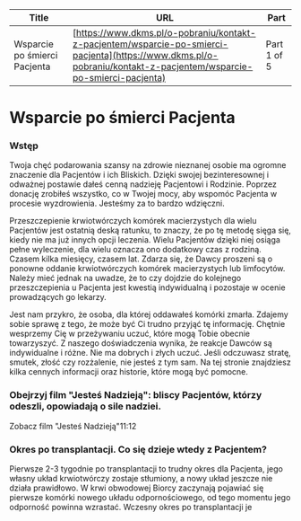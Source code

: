 | **Title**       | **URL**           | **Part**              |
|-----------------|-------------------|-----------------------|
| Wsparcie po śmierci Pacjenta         | [https://www.dkms.pl/o-pobraniu/kontakt-z-pacjentem/wsparcie-po-smierci-pacjenta](https://www.dkms.pl/o-pobraniu/kontakt-z-pacjentem/wsparcie-po-smierci-pacjenta)    | Part 1 of 5          |

# Wsparcie po śmierci Pacjenta

### Wstęp


Twoja chęć podarowania szansy na zdrowie nieznanej osobie ma ogromne znaczenie dla Pacjentów i ich Bliskich. Dzięki swojej bezinteresownej i odważnej postawie dałeś cenną nadzieję Pacjentowi i Rodzinie. Poprzez donację zrobiłeś wszystko, co w Twojej mocy, aby wspomóc Pacjenta w procesie wyzdrowienia. Jesteśmy za to bardzo wdzięczni.


Przeszczepienie krwiotwórczych komórek macierzystych dla wielu Pacjentów jest ostatnią deską ratunku, to znaczy, że po tę metodę sięga się, kiedy nie ma już innych opcji leczenia. Wielu Pacjentów dzięki niej osiąga pełne wyleczenie, dla wielu oznacza ono dodatkowy czas z rodziną. Czasem kilka miesięcy, czasem lat. Zdarza się, że Dawcy proszeni są o ponowne oddanie krwiotwórczych komórek macierzystych lub limfocytów. Należy mieć jednak na uwadze, że to czy dojdzie do kolejnego przeszczepienia u Pacjenta jest kwestią indywidualną i pozostaje w ocenie prowadzących go lekarzy.


Jest nam przykro, że osoba, dla której oddawałeś komórki zmarła. Zdajemy sobie sprawę z tego, że może być Ci trudno przyjąć tę informację. Chętnie wesprzemy Cię w przeżywaniu uczuć, które mogą Tobie obecnie towarzyszyć. Z naszego doświadczenia wynika, że ​​reakcje Dawców są indywidualne i różne. Nie ma dobrych i złych uczuć. Jeśli odczuwasz stratę, smutek, złość czy rozżalenie, nie jesteś z tym sam. Na tej stronie znajdziesz kilka cennych informacji oraz historie, które mogą być pomocne.


### Obejrzyj film "Jesteś Nadzieją": bliscy Pacjentów, którzy odeszli, opowiadają o sile nadziei.


Zobacz film "Jesteś Nadzieją"11:12
### Okres po transplantacji. Co się dzieje wtedy z Pacjentem?


Pierwsze 2\-3 tygodnie po transplantacji to trudny okres dla Pacjenta, jego własny układ krwiotwórczy zostaje stłumiony, a nowy układ jeszcze nie działa prawidłowo. W krwi obwodowej Biorcy zaczynają pojawiać się pierwsze komórki nowego układu odpornościowego, od tego momentu jego odporność powinna wzrastać. Wczesny okres po transplantacji je